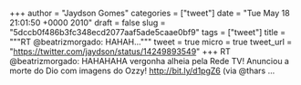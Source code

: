 
+++
author = "Jaydson Gomes"
categories = ["tweet"]
date = "Tue May 18 21:01:50 +0000 2010"
draft = false
slug = "5dccb0f486b3fc348ecd2077aaf5ade5caae0bf9"
tags = ["tweet"]
title = """RT @beatrizmorgado: HAHAH..."""
tweet = true
micro = true
tweet_url = "https://twitter.com/jaydson/status/14249893549"
+++
RT @beatrizmorgado: HAHAHAHA vergonha alheia pela Rede TV! Anunciou a morte do Dio com imagens do Ozzy! http://bit.ly/d1pgZ6 (via @thars ...
